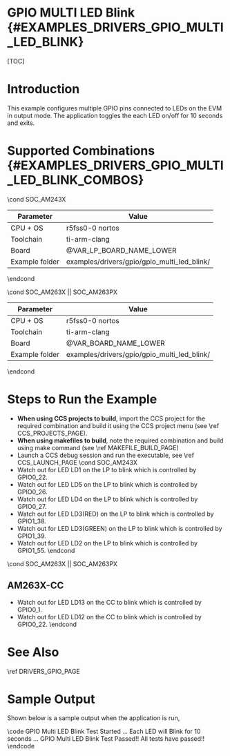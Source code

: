 # GPIO MULTI LED Blink {#EXAMPLES_DRIVERS_GPIO_MULTI_LED_BLINK}

[TOC]

# Introduction

This example configures multiple GPIO pins connected to LEDs on the EVM in output mode.
The application toggles the each LED on/off for 10 seconds and exits.

# Supported Combinations {#EXAMPLES_DRIVERS_GPIO_MULTI_LED_BLINK_COMBOS}

\cond SOC_AM243X

 Parameter      | Value
 ---------------|-----------
 CPU + OS       | r5fss0-0 nortos
 Toolchain      | ti-arm-clang
 Board          | @VAR_LP_BOARD_NAME_LOWER
 Example folder | examples/drivers/gpio/gpio_multi_led_blink/

\endcond

\cond SOC_AM263X || SOC_AM263PX

 Parameter      | Value
 ---------------|-----------
 CPU + OS       | r5fss0-0 nortos
 Toolchain      | ti-arm-clang
 Board          | @VAR_BOARD_NAME_LOWER
 Example folder | examples/drivers/gpio/gpio_multi_led_blink/

\endcond

# Steps to Run the Example

- **When using CCS projects to build**, import the CCS project for the required combination
  and build it using the CCS project menu (see \ref CCS_PROJECTS_PAGE).
- **When using makefiles to build**, note the required combination and build using
  make command (see \ref MAKEFILE_BUILD_PAGE)
- Launch a CCS debug session and run the executable, see \ref CCS_LAUNCH_PAGE
\cond SOC_AM243X
- Watch out for LED LD1 on the LP to blink which is controlled by GPIO0_22.
- Watch out for LED LD5 on the LP to blink which is controlled by GPIO0_26.
- Watch out for LED LD4 on the LP to blink which is controlled by GPIO0_27.
- Watch out for LED LD3(RED) on the LP to blink which is controlled by GPIO1_38.
- Watch out for LED LD3(GREEN) on the LP to blink which is controlled by GPIO1_39.
- Watch out for LED LD2 on the LP to blink which is controlled by GPIO1_55.
\endcond

\cond SOC_AM263X || SOC_AM263PX
## AM263X-CC
- Watch out for LED LD13 on the CC to blink which is controlled by GPIO0_1.
- Watch out for LED LD12 on the CC to blink which is controlled by GPIO0_22.
\endcond

# See Also

\ref DRIVERS_GPIO_PAGE

# Sample Output

Shown below is a sample output when the application is run,

\code
GPIO Multi LED Blink Test Started ...
Each LED will Blink for 10 seconds ...
GPIO Multi LED Blink Test Passed!!
All tests have passed!!
\endcode
